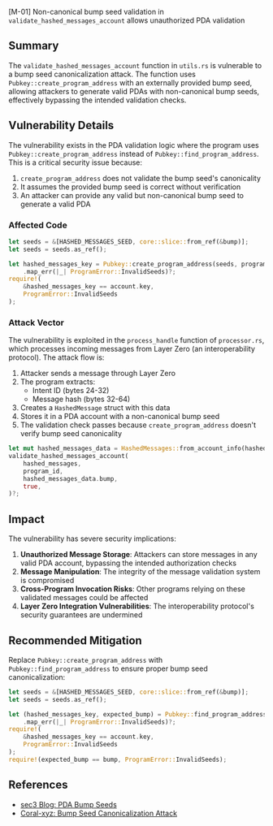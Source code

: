[M-01] Non-canonical bump seed validation in `validate_hashed_messages_account` allows unauthorized PDA validation

## Summary
The `validate_hashed_messages_account` function in `utils.rs` is vulnerable to a bump seed canonicalization attack. The function uses `Pubkey::create_program_address` with an externally provided bump seed, allowing attackers to generate valid PDAs with non-canonical bump seeds, effectively bypassing the intended validation checks.

## Vulnerability Details
The vulnerability exists in the PDA validation logic where the program uses `Pubkey::create_program_address` instead of `Pubkey::find_program_address`. This is a critical security issue because:

1. `create_program_address` does not validate the bump seed's canonicality
2. It assumes the provided bump seed is correct without verification
3. An attacker can provide any valid but non-canonical bump seed to generate a valid PDA

### Affected Code
```rust
let seeds = &[HASHED_MESSAGES_SEED, core::slice::from_ref(&bump)];
let seeds = seeds.as_ref();

let hashed_messages_key = Pubkey::create_program_address(seeds, program_id)
    .map_err(|_| ProgramError::InvalidSeeds)?;
require!(
    &hashed_messages_key == account.key,
    ProgramError::InvalidSeeds
);
```

### Attack Vector
The vulnerability is exploited in the `process_handle` function of `processor.rs`, which processes incoming messages from Layer Zero (an interoperability protocol). The attack flow is:

1. Attacker sends a message through Layer Zero
2. The program extracts:
   - Intent ID (bytes 24-32)
   - Message hash (bytes 32-64)
3. Creates a `HashedMessage` struct with this data
4. Stores it in a PDA account with a non-canonical bump seed
5. The validation check passes because `create_program_address` doesn't verify bump seed canonicality

```rust
let mut hashed_messages_data = HashedMessages::from_account_info(hashed_messages)?;
validate_hashed_messages_account(
    hashed_messages,
    program_id,
    hashed_messages_data.bump,
    true,
)?;
```

## Impact
The vulnerability has severe security implications:

1. **Unauthorized Message Storage**: Attackers can store messages in any valid PDA account, bypassing the intended authorization checks
2. **Message Manipulation**: The integrity of the message validation system is compromised
3. **Cross-Program Invocation Risks**: Other programs relying on these validated messages could be affected
4. **Layer Zero Integration Vulnerabilities**: The interoperability protocol's security guarantees are undermined



## Recommended Mitigation
Replace `Pubkey::create_program_address` with `Pubkey::find_program_address` to ensure proper bump seed canonicalization:

```rust
let seeds = &[HASHED_MESSAGES_SEED, core::slice::from_ref(&bump)];
let seeds = seeds.as_ref();

let (hashed_messages_key, expected_bump) = Pubkey::find_program_address(seeds, program_id)
    .map_err(|_| ProgramError::InvalidSeeds)?;
require!(
    &hashed_messages_key == account.key,
    ProgramError::InvalidSeeds
);
require!(expected_bump == bump, ProgramError::InvalidSeeds);
```

## References
- [sec3 Blog: PDA Bump Seeds](https://www.sec3.dev/blog/pda-bump-seeds)
- [Coral-xyz: Bump Seed Canonicalization Attack](https://github.com/coral-xyz/sealevel-attacks/tree/master/programs/7-bump-seed-canonicalization/insecure)